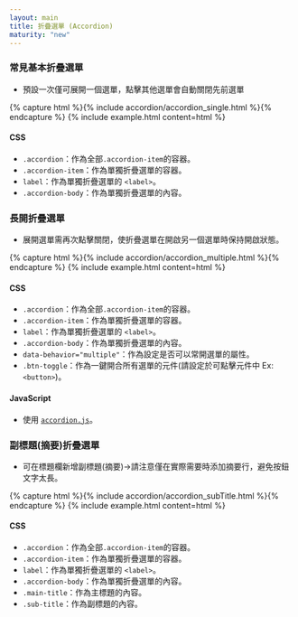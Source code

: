 ```yaml
---
layout: main
title: 折疊選單 (Accordion)
maturity: "new"
---
```


### 常見基本折疊選單

- 預設一次僅可展開一個選單，點擊其他選單會自動關閉先前選單

{% capture html %}{% include accordion/accordion_single.html %}{% endcapture %}
{%
  include example.html content=html
%}

#### CSS

- `.accordion`：作為全部`.accordion-item`的容器。
- `.accordion-item`：作為單獨折疊選單的容器。
- `label`：作為單獨折疊選單的 `<label>`。
- `.accordion-body`：作為單獨折疊選單的內容。

### 長開折疊選單

- 展開選單需再次點擊關閉，使折疊選單在開啟另一個選單時保持開啟狀態。

{% capture html %}{% include accordion/accordion_multiple.html %}{% endcapture %}
{%
  include example.html content=html
%}

#### CSS

- `.accordion`：作為全部`.accordion-item`的容器。
- `.accordion-item`：作為單獨折疊選單的容器。
- `label`：作為單獨折疊選單的 `<label>`。
- `.accordion-body`：作為單獨折疊選單的內容。
- `data-behavior="multiple"`：作為設定是否可以常開選單的屬性。
- `.btn-toggle`：作為一鍵開合所有選單的元件(請設定於可點擊元件中 Ex: `<button>`)。

#### JavaScript

- 使用 [`accordion.js`](/assets/components/accordion.js)。

### 副標題(摘要)折疊選單

- 可在標題欄新增副標題(摘要)→請注意僅在實際需要時添加摘要行，避免按鈕文字太長。

{% capture html %}{% include accordion/accordion_subTitle.html %}{% endcapture %}
{%
  include example.html content=html
%}

#### CSS

- `.accordion`：作為全部`.accordion-item`的容器。
- `.accordion-item`：作為單獨折疊選單的容器。
- `label`：作為單獨折疊選單的 `<label>`。
- `.accordion-body`：作為單獨折疊選單的內容。
- `.main-title`：作為主標題的內容。
- `.sub-title`：作為副標題的內容。

<script src="{{ "/assets/js/components/accordion.js" | absolute_url }}" type="module"></script>
